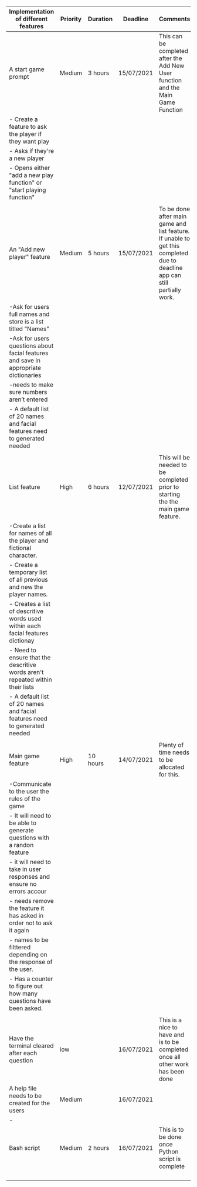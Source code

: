 | Implementation   of different features                                                | Priority  | Duration  | Deadline   | Comments                                                                                                                      |
|---------------------------------------------------------------------------------------|-----------|-----------|------------|-------------------------------------------------------------------------------------------------------------------------------|
| A start game prompt                                                                   | Medium    | 3 hours   | 15/07/2021 | This can be completed after the Add New User function and the Main Game   Function                                            |
| - Create a feature to ask the player if   they want play                              |           |           |            |                                                                                                                               |
| - Asks if they're a new player                                                        |           |           |            |                                                                                                                               |
| - Opens either "add a new play   function" or "start playing function"                |           |           |            |                                                                                                                               |
|                                                                                       |           |           |            |                                                                                                                               |
| An "Add new player" feature                                                           | Medium    | 5 hours   | 15/07/2021 | To be done after main game and list feature. If unable to get this   completed due to deadline app can still partially work.  |
| -Ask for users full  names and store is a list titled   "Names"                       |           |           |            |                                                                                                                               |
| -Ask for users questions about facial   features and save in appropriate dictionaries |           |           |            |                                                                                                                               |
| -needs to make sure numbers aren’t   entered                                          |           |           |            |                                                                                                                               |
| - A default list of 20 names and facial   features need to generated needed           |           |           |            |                                                                                                                               |
|                                                                                       |           |           |            |                                                                                                                               |
| List feature                                                                          | High      | 6 hours   | 12/07/2021 | This will be needed to be completed prior to starting the the main game   feature.                                            |
| -Create a list for names of all the   player and fictional character.                 |           |           |            |                                                                                                                               |
| - Create a temporary list of all previous   and new the player names.                 |           |           |            |                                                                                                                               |
| - Creates a list of descritive words used   within each facial features dictionay     |           |           |            |                                                                                                                               |
| - Need to ensure that the  descritive words aren't repeated within   their lists      |           |           |            |                                                                                                                               |
| - A default list of 20 names and facial   features need to generated needed           |           |           |            |                                                                                                                               |
|                                                                                       |           |           |            |                                                                                                                               |
| Main game feature                                                                     | High      | 10 hours  | 14/07/2021 | Plenty of time needs to be allocated for this.                                                                                |
| -Communicate to the user the rules of the   game                                      |           |           |            |                                                                                                                               |
| - It will need to be able to generate   questions with a randon feature               |           |           |            |                                                                                                                               |
| - it will need to take in user responses   and ensure no errors accour                |           |           |            |                                                                                                                               |
| - needs remove the feature it has asked   in order not to ask it again                |           |           |            |                                                                                                                               |
| - names to be filttered depending on the   response of the user.                      |           |           |            |                                                                                                                               |
| - Has a counter to figure out how many   questions have been asked.                   |           |           |            |                                                                                                                               |
|                                                                                       |           |           |            |                                                                                                                               |
| Have the terminal cleared after each   question                                       | low       |           | 16/07/2021 | This is a nice to have and is to be completed once all other work has   been done                                             |
| A help file needs to be created for the   users                                       | Medium    |           | 16/07/2021 |                                                                                                                               |
| -                                                                                     |           |           |            |                                                                                                                               |
| Bash script                                                                           | Medium    | 2 hours   | 16/07/2021 | This is to be done once Python script is complete                                                                             |
|                                                                                       |           |           |            |                                                                                                                               |
|                                                                                       |           |           |            |                                                                                                                               |
|                                                                                       |           |           |            |                                                                                                                               |
|                                                                                       |           |           |            |                                                                                                                               |